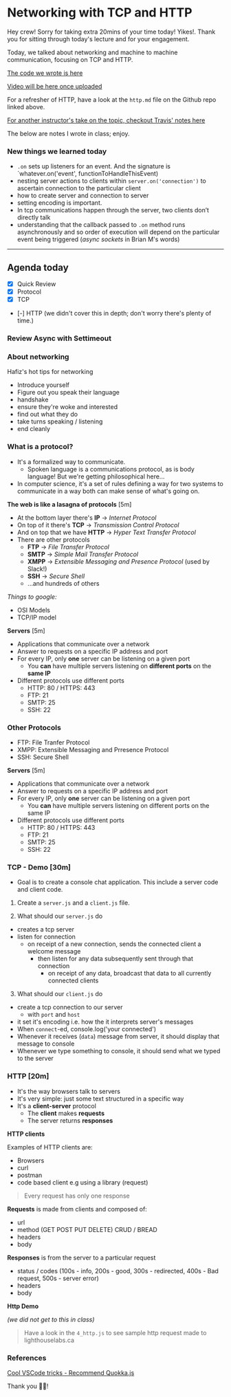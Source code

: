 Networking with TCP and HTTP
===

Hey crew! Sorry for taking extra 20mins of your time today! Yikes!. Thank you for sitting through today's lecture and for your engagement.

Today, we talked about networking and machine to machine communication, focusing on TCP and HTTP.


[The code we wrote is here](https://github.com/hafbau/lecture_notes/tree/master/w2d3)

[Video will be here once uploaded](https://us02web.zoom.us/rec/share/-pFpILrN5GNJH53TtGLhZJ85T6Tqeaa823VMrKcIz007qICuWkJUFlaXA6MuAbEP)

For a refresher of HTTP, have a look at the `http.md` file on the Github repo linked above.

[For another instructor's take on the topic, checkout Travis' notes here](https://web.compass.lighthouselabs.ca/activities/153/lectures/3413)

The below are notes I wrote in class; enjoy.

### New things we learned today

- `.on` sets up listeners for an event. And the signature is `whatever.on('event', functionToHandleThisEvent)
- nesting server actions to clients within `server.on('connection')` to ascertain connection to the particular client
- how to create server and connection to server
- setting encoding is important.
- In tcp communications happen through the server, two clients don’t directly talk
- understanding that the callback passed to `.on` method runs asynchronously and so order of execution will depend on the particular event being triggered (*async sockets* in Brian M's words)

---

## Agenda today

- [x] Quick Review
- [x] Protocol
- [x] TCP
- [-] HTTP (we didn't cover this in depth; don't worry there's plenty of time.)

### Review Async with Settimeout


### About networking

Hafiz's hot tips for networking

- Introduce yourself
- Figure out you speak their language
- handshake
- ensure they're woke and interested
- find out what they do
- take turns speaking / listening
- end cleanly


### What is a protocol?

* It's a formalized way to communicate.
    - Spoken language is a communications protocol, as is body language! But we're getting philosophical here...
* In computer science, it's a set of rules defining a way for two systems to communicate in a way both can make sense of what's going on.

**The web is like a lasagna of protocols** [5m]

* At the bottom layer there's **IP** -> _Internet Protocol_
* On top of it there's **TCP** -> _Transmission Control Protocol_
* And on top that we have **HTTP** -> _Hyper Text Transfer Protocol_
* There are other protocols
    - **FTP** -> _File Transfer Protocol_
    - **SMTP** -> _Simple Mail Transfer Protocol_
    - **XMPP** -> _Extensible Messaging and Presence Protocol_ (used by Slack!)
    - **SSH** -> _Secure Shell_
    - ...and hundreds of others

*Things to google:*

- OSI Models
- TCP/IP model


**Servers** [5m]

- Applications that communicate over a network
- Answer to requests on a specific IP address and port
- For every IP, only **one** server can be listening on a given port
    + You **can** have multiple servers listening on **different ports** on the **same IP**
- Different protocols use different ports
    + HTTP: 80 / HTTPS: 443
    + FTP: 21
    + SMTP: 25
    + SSH: 22


 ### Other Protocols

 - FTP: File Tranfer Protocol
 - XMPP: Extensible Messaging and Prresence Protocol
 - SSH: Secure Shell


**Servers** [5m]

- Applications that communicate over a network
- Answer to requests on a specific IP address and port
- For every IP, only **one** server can be listening on a given port
    + You **can** have multiple servers listening on different ports on the same IP
- Different protocols use different ports
    + HTTP: 80 / HTTPS: 443
    + FTP: 21
    + SMTP: 25
    + SSH: 22


### TCP - Demo [30m]

- Goal is to create a console chat application. This include a server code and client code.

1. Create a `server.js` and a `client.js` file.

2. What should our `server.js` do
  - creates a tcp server
  - listen for connection
    + on receipt of a new connection, sends the connected client a welcome message
      - then listen for any data subsequently sent through that connection
        + on receipt of any data, broadcast that data to all currently connected clients

3. What should our `client.js` do
  - create a tcp connection to our server
    + with `port` and `host`
  - it set it's encoding i.e. how the it interprets server's messages
  - When `connect`-ed, console.log('your connected')
  - Whenever it receives (`data`) message from server, it should display that message to console
  - Whenever we type something to console, it should send what we typed to the server


### HTTP [20m]

* It's the way browsers talk to servers
* It's very simple: just some text structured in a specific way
* It's a **client-server** protocol
    - The **client** makes **requests**
    - The server returns **responses**

**HTTP clients**

Examples of HTTP clients are:

- Browsers
- curl
- postman
- code based client e.g using a library (request)

>
> Every request has only one response
>


**Requests** is made from clients and composed of:

- url
- method (GET POST PUT DELETE) CRUD / BREAD
- headers
- body

**Responses** is from the server to a particular request

- status / codes (100s - info, 200s - good, 300s - redirected, 400s - Bad request, 500s - server error)
- headers
- body

**Http Demo**

*(we did not get to this in class)*

> Have a look in the `4_http.js` to see sample http request made to lighthouselabs.ca

### References

[Cool VSCode tricks - Recommend Quokka.js](vscodecandothat.com)


Thank you 🤘🏿!